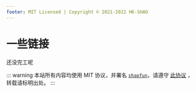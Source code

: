 ```yaml
---
footer: MIT Licensed | Copyright © 2021-2022 HK-SHAO
---
```


# 一些链接

还没完工呢

::: warning
本站所有内容均使用 MIT 协议，并署名 [`shaofun`](//shao.fun)，请遵守 [此协议](/LICENSE.md) ，转载请标明出处。
:::